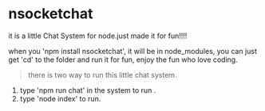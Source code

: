 # nsocketchat
it is a little Chat System for node.just made it for fun!!!!

when you 'npm install nsocketchat', it will be in node_modules, you can just get 'cd' to the folder and run it for fun, enjoy the fun who love coding.
>there is two way to run this little chat system.
1. type 'npm run chat' in the system to run .
2. type 'node index' to run.